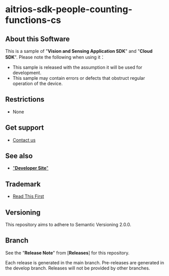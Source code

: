 # aitrios-sdk-people-counting-functions-cs

## About this Software
This is a sample of "**Vision and Sensing Application SDK**" and "**Cloud SDK**". Please note the following when using it：

- This sample is released with the assumption it will be used for development.
- This sample may contain errors or defects that obstruct regular operation of the device.

## Restrictions
- None

## Get support
- [Contact us](https://developer.aitrios.sony-semicon.com/contact-us/)

## See also
- ["**Developer Site**"](https://developer.aitrios.sony-semicon.com/en)

## Trademark
- [Read This First](https://developer.aitrios.sony-semicon.com/development-guides/documents/manuals/)

## Versioning

This repository aims to adhere to Semantic Versioning 2.0.0.

## Branch

See the "**Release Note**" from [**Releases**] for this repository.

Each release is generated in the main branch. Pre-releases are generated in the develop branch. Releases will not be provided by other branches.

